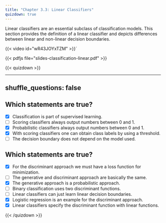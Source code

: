```yaml
---
title: "Chapter 3.3: Linear Classifiers"
quizdown: true
---
```

Linear classifiers are an essential subclass of classification models. This section provides the definition of a linear classifier and depicts differences between linear and non-linear decision boundaries.

<!--more-->
{{< video id="wR43JOYxTZM" >}}´

{{< pdfjs file="slides-classification-linear.pdf" >}}

{{< quizdown >}}

---
shuffle_questions: false
---

## Which statements are true? 

- [x] Classification is part of supervised learning.
- [ ] Scoring classifiers always output numbers between 0 and 1.
- [x] Probabilistic classifiers always output numbers between 0 and 1.
- [x] With scoring classifiers one can obtain class labels by using a threshold.
- [ ] The decision boundary does not depend on the model used.

## Which statements are true? 

- [x] For the discriminant approach we must have a loss function for minimization.
- [ ] The generative and discriminant approach are basically the same.
- [x] The generative approach is a probabilistic approach.
- [ ] Binary classification uses two discriminant functions.
- [ ] Linear classifiers can just learn linear decision boundaries.
- [x] Logistic regression is an example for the discriminant approach.
- [x] Linear classifiers specify the discriminant function with linear functions.

{{< /quizdown >}}